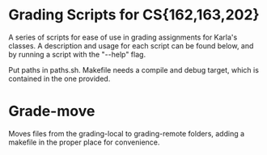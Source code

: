 # Grading Scripts for CS{162,163,202}
A series of scripts for ease of use in grading assignments for Karla's classes.
A description and usage for each script can be found below, and by running a script with the "--help" flag.

Put paths in paths.sh. Makefile needs a compile and debug target, which is contained in the one provided.

# Grade-move
Moves files from the grading-local to grading-remote folders, adding a makefile in the proper place for convenience.
